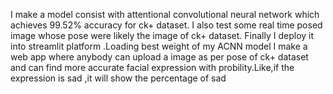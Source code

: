I make a model consist with attentional convolutional neural network which achieves 99.52% accuracy for ck+ dataset.
I also test some real time posed image whose pose were likely the image of ck+ dataset. 
Finally I deploy it into streamlit platform .Loading best weight of my ACNN model I make a web app where anybody can upload a image as per pose of ck+ dataset and can find more accurate
facial expression with probility.Like,if the expression is sad ,it will show the percentage of sad


